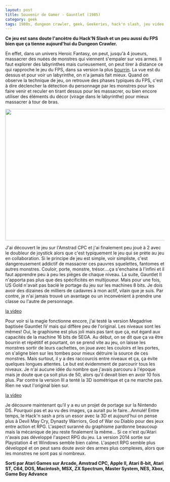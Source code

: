 ```yaml
---
layout: post
title: Souvenir de Gamer - Gauntlet (1985)
category: geek
tags: 1980s, dungeon crawler, geek, Geekeries, hack'n slash, jeu video, retrogaming
---
```

**Ce jeu est sans doute l'ancètre du Hack'N Slash et un peu aussi du FPS bien que ça tienne aujourd'hui du Dungeon Crawler.**

En effet, dans un univers Heroic Fantasy, on peut, jusqu'à 4 joueurs, massacrer des nuées de monstres qui viennent s'empaler sur vos armes. Il faut explorer des labyrinthes mais curieusement, on peut tirer à distance ce qui rapproche le jeu du FPS, dans sa version la plus <a href="https://cheziceman.wordpress.com/2015/09/21/souvenir-de-gamer-serious-sam/">bourrin</a>. La vue est du dessus et pour voir un labyrinthe, on n'a jamais fait mieux. Quand on observe la technique de jeu, on retrouve des phases typiques du FPS, c'est à dire déclencher la détection du personnage par les monstres pour les faire venir et reculer en tirant dessus pour les massacrer, ou bien encore utiliser des éléments du décor (virage dans le labyrinthe) pour mieux massacrer à tour de bras.

<img class="aligncenter size-large wp-image-21021" src="https://cheziceman.files.wordpress.com/2017/08/screenshot_2017-08-20-12-00-33.png?w=739" alt="" width="739" height="416" />

J'ai découvert le jeu sur l'Amstrad CPC et j'ai finalement peu joué à 2 avec le doubleur de joystick alors que c'est typiquement le jeu qui se prète au jeu en collaboration. Si le principe de jeu est simple, voir simpliste, c'est dangereusement addictif de massacrer ces pauvres squelettes, fantomes et autres monstres. Couloir, porte, monstre, trésor....ça s'enchaine à l'infini et il faut apprendre peu à peu les pièges de chaque niveau. La suite, Gauntlet II n'apporta pas plus que des spécificités en multijoueur. Mais pour une fois, US Gold n'avait pas baclé le portage du jeu sur les machines 8 bits. Je dois avoir des dizaines de milliers de cadavres à mon actif, vilain que je suis. Par contre, je n'ai jamais trouvé un avantage ou un inconvénient à prendre une classe ou l'autre de personnage.

[la video](https://www.youtube.com/watch?v=0_5mw0uYprY)

Pour voir si la magie fonctionne encore, j'ai testé la version Megadrive baptisée Gauntlet IV mais qui diffère peu de l'original. Les niveaux sont les mêmes! Oui, le graphisme est plus joli mais pas tant que ça, eut égard aux capacités de la machine 16 bits de SEGA. Au début, on se dit que ça va être bourrin et répétitif et pourtant, on se prend vite au jeu, on laisse les monstres sortir de leurs cachettes, on joue avec les couloirs et les portes, on s'aligne bien sur les tombes pour mieux détruire la source de ces monstres. Mais surtout, il y a des raccourcis entre niveaux et ça, ça évite quelques longues attentes. Le but est évidemment de parcourir tous les niveaux. Je n'ai aucune idée du nombre que j'avais parcouru à l'époque mais je doute que ça soit plus de 50, alors qu'il devait bien en avoir 10 fois plus. Par contre la version III a tenté la 3D isométrique et ça ne marche pas. Rien ne vaut l'original bien sur.

[la video](https://www.youtube.com/watch?v=fLnkCAFihqA)

Je découvre maintenant qu'il y a eu un projet de portage sur la Nintendo DS. Pourquoi pas et au vu des images, ça aurait pu le faire...Annulé! Entre temps, le Hack'n sash a pris un essor avec la 3D et aujourd'hui on pense plus à Devil May Cry, Dynasty Warriors, God of War ou Diablo pour des jeux entre action et RPG. L'aspect suranné du graphisme pardonne beaucoup mais la mécanique de jeu reste finalement la même... Si ce n'est qu'Atari n'avais pas développé l'aspect RPG du jeu. La version 2014 sortie sur Playstation 4 et Windows semble bien calme. L'aspect RPG semble plus développé et on peut sans doute avoir des armes plus complexes, alors que les monstres ne sont pas si nombreux.

**Sorti par Atari Games sur Arcade, Amstrad CPC, Apple II, Atari 8-bit, Atari ST, C64, DOS, Macintosh, MSX, ZX Spectrum, Master System, NES, Xbox, Game Boy Advance**
